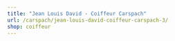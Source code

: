 ```yaml
---
title: "Jean Louis David - Coiffeur Carspach"
url: /carspach/jean-louis-david-coiffeur-carspach-3/
shop: coiffeur
---
```

